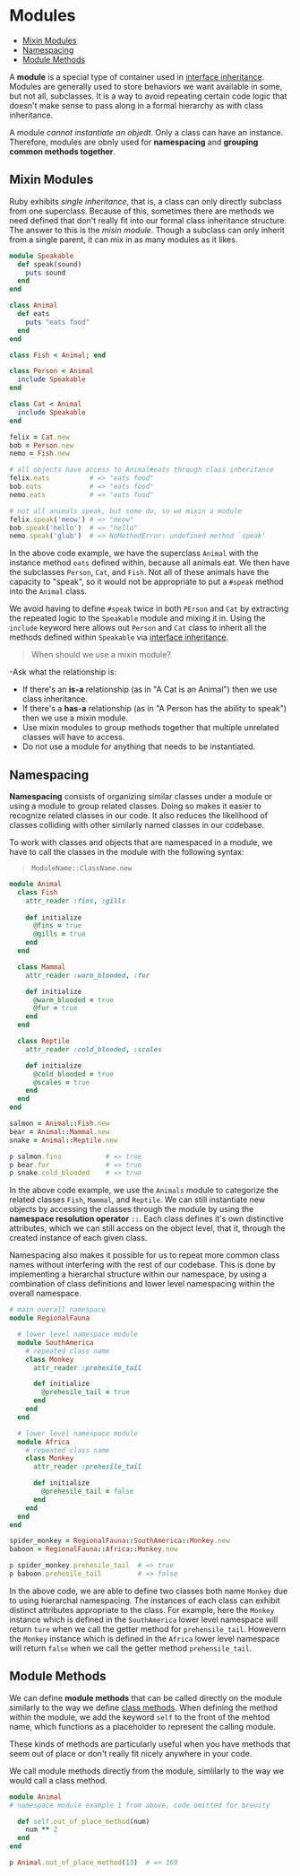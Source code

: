 # Modules #

- [Mixin Modules](#mixin-modules)
- [Namespacing](#namespacing)
- [Module Methods](#module-methods)

A **module** is a special type of container used in [interface inheritance](./inheritance.md#interface-inheritance). Modules are generally used to store behaviors we want available in some, but not all, subclasses. It is a way to avoid repeating certain code logic that doesn't make sense to pass along in a formal hierarchy as with class inheritance.

A module *cannot instantiate an objedt*. Only a class can have an instance. Therefore, modules are obnly used for **namespacing** and **grouping common methods together**.

## Mixin Modules ##

Ruby exhibits *single inheritance*, that is, a class can only directly subclass from one superclass. Because of this, sometimes there are methods we need defined that don't really fit into our formal class inheritance structure. The answer to this is the *misin module*. Though a subclass can only inherit from a single parent, it can mix in as many modules as it likes.

```ruby
module Speakable
  def speak(sound)
    puts sound
  end
end

class Animal
  def eats
    puts "eats food"
  end
end

class Fish < Animal; end

class Person < Animal
  include Speakable
end

class Cat < Animal
  include Speakable
end

felix = Cat.new
bob = Person.new
nemo = Fish.new

# all objects have access to Animal#eats through class inheritance
felix.eats          # => "eats food"
bob.eats            # => "eats food"
nemo.eats           # => "eats food"

# not all animals speak, but some do, so we mixin a module
felix.speak('meow') # => "meow"
bob.speak('hello')  # => "hello"
nemo.speak('glub')  # => NoMethodError: undefined method `speak'
```

In the above code example, we have the superclass `Animal` with the instance method `eats` defined within, because all animals eat. We then have the subclasses `Person`, `Cat`, and `Fish`. Not all of these animals have the capacity to "speak", so it would not be appropriate to put a `#speak` method into the `Animal` class.

We avoid having to define `#speak` twice in both `PErson` and `Cat` by extracting the repeated logic to the `Speakable` module and mixing it in. Using the `include` keyword here allows out `Person` and `Cat` class to inherit all the methods defined within `Speakable` via [interface inheritance](./inheritance.md#interface-inheritance).

> When should we use a mixin module?

-Ask what the relationship is:

- If there's an **is-a** relationship (as in "A Cat is an Animal") then we use class inheritance.
- If there's a **has-a** relationship (as in "A Person has the ability to speak") then we use a mixin module.
- Use mixin modules to group methods together that multiple unrelated classes will have to access.
- Do not use a module for anything that needs to be instantiated.

## Namespacing ##

**Namespacing** consists of organizing similar classes under a module or using a module to group related classes. Doing so makes it easier to recognize related classes in our code. It also reduces the likelihood of classes colliding with other similarly named classes in our codebase.

To work with classes and objects that are namespaced in a module, we have to call the classes in the module with the following syntax:
> `ModuleName::ClassName.new`

```ruby
module Animal
  class Fish
    attr_reader :fins, :gills
    
    def initialize
      @fins = true
      @gills = true
    end
  end

  class Mammal
    attr_reader :warm_blooded, :fur

    def initialize
      @warm_blooded = true
      @fur = true
    end
  end

  class Reptile
    attr_reader :cold_blooded, :scales

    def initialize
      @cold_blooded = true
      @scales = true
    end
  end
end

salmon = Animal::Fish.new
bear = Animal::Mammal.new
snake = Animal::Reptile.new

p salmon.fins           # => true
p bear.fur              # => true
p snake.cold_blooded    # => true
```

In the above code example, we use the `Animals` module to categorize the related classes `Fish`, `Mammal`, and `Reptile`. We can still instantiate new objects by accessing the classes through the module by using the **namespace resolution operator** `::`. Each class defines it's own distinctive attributes, which we can still access on the object level, that it, through the created instance of each given class.

Namespacing also makes it possible for us to repeat more common class names without interfering with the rest of our codebase. This is done by implementing a hierarchal structure within our namespace, by using a combination of class definitions and lower level namespacing within the overall namespace.

```ruby
# main overall namespace
module RegionalFauna

  # lower level namespace module
  module SouthAmerica
    # repeated class name
    class Monkey
      attr_reader :prehesile_tail

      def initialize
        @prehesile_tail = true
      end
    end
  end

  # lower level namespace module
  module Africa
    # repeated class name
    class Monkey
      attr_reader :prehesile_tail

      def initialize
        @prehesile_tail = false
      end
    end
  end
end

spider_monkey = RegionalFauna::SouthAmerica::Monkey.new
baboon = RegionalFauna::Africa::Monkey.new

p spider_monkey.prehesile_tail  # => true
p baboon.prehesile_tail         # => false
```

In the above code, we are able to define two classes both name `Monkey` due to using hierarchal namespacing. The instances of each class can exhibit distinct attributes appropriate to the class. For example, here the `Monkey` instance which is defined in the `SouthAmerica` lower level namespace will return `ture` when we call the getter method for `prehensile_tail`. Howevern the `Monkey` instance which is defined in the `Africa` lower level namespace will return `false` when we call the getter method `prehensile_tail`.

## Module Methods ##

We can define **module methods** that can be called directly on the module similarly to the way we define [class methods](./classes_object.md#class-methods). When defining the method within the module, we add the keyword `self` to the front of the mehtod name, which functions as a placeholder to represent the calling module.

These kinds of methods are particularly useful when you have methods that seem out of place or don't really fit nicely anywhere in your code.

We call module methods directly from the module, simlilarly to the way we would call a class method.

```ruby
module Animal
# namespace module example 1 from above, code omitted for brevity

  def self.out_of_place_method(num)
    num ** 2
  end
end

p Animal.out_of_place_method(13)  # => 169
```
